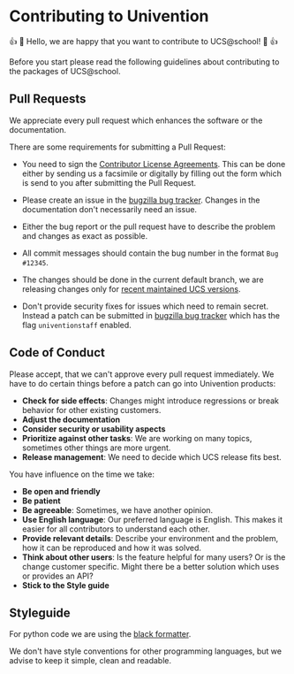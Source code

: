 # Contributing to Univention

:+1: :tada: Hello, we are happy that you want to contribute to UCS@school! :tada: :+1:

Before you start please read the following guidelines about contributing to the packages of UCS@school.

## Pull Requests

We appreciate every pull request which enhances the software or the documentation.

There are some requirements for submitting a Pull Request:

* You need to sign the [Contributor License Agreements](https://www.univention.com/about-us/open-source/contributor-agreement/). This can be done either by sending us a facsimile or digitally by filling out the form which is send to you after submitting the Pull Request.

* Please create an issue in the [bugzilla bug tracker](https://forge.univention.org/bugzilla/enter_bug.cgi). Changes in the documentation don't necessarily need an issue.

* Either the bug report or the pull request have to describe the problem and changes as exact as possible.

* All commit messages should contain the bug number in the format `Bug #12345`.

* The changes should be done in the current default branch, we are releasing changes only for [recent maintained UCS versions](https://help.univention.com/t/maintenance-cycle-for-ucs/21843).

* Don't provide security fixes for issues which need to remain secret. Instead a patch can be submitted in [bugzilla bug tracker](https://forge.univention.org/bugzilla/enter_bug.cgi) which has the flag `univentionstaff` enabled.

## Code of Conduct

Please accept, that we can't approve every pull request immediately. We have to do certain things before a patch can go into Univention products:
* **Check for side effects**: Changes might introduce regressions or break behavior for other existing customers.
* **Adjust the documentation**
* **Consider security or usability aspects**
* **Prioritize against other tasks**: We are working on many topics, sometimes other things are more urgent.
* **Release management**: We need to decide which UCS release fits best.

You have influence on the time we take:

* **Be open and friendly**
* **Be patient**
* **Be agreeable**: Sometimes, we have another opinion.
* **Use English language**: Our preferred language is English. This makes it easier for all contributors to understand each other.
* **Provide relevant details**: Describe your environment and the problem, how it can be reproduced and how it was solved.
* **Think about other users**: Is the feature helpful for many users? Or is the change customer specific. Might there be a better solution which uses or provides an API?
* **Stick to the Style guide**

## Styleguide

For python code we are using the [black formatter](https://github.com/psf/black).

We don't have style conventions for other programming languages, but we advise to keep it simple, clean and readable.
